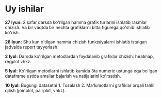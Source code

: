 # Uy ishilar

**27 Iyun:** 2 safar darsda ko'rilgan hamma grafik turlarini ishlatib rasmlar chizish. Va bir vaqtda bir nechta grafiklarni bitta figurega qo'shib ishlatib ko'rish.

**28 Iyun:** Shu kun o'tilgan hamma chizish funktsiyalarni ishlatib istalgan jadvalda report tayyorlash.

**2 Iyul:** Darsda ko'rilgan metodlardan foydalanib grafiklar chizish: heatmap, regplot vhkz.

**5 Iyul:** Ko'rilgan metodlarni ishlatib kamida 3ta numeric ustunga ega bo'lgan dataframe ustida amallar bajarish va natijalarini ko'rsatish.

**10 Iyul:** Bugungi datasetni 1. Tozalash 2. Ma'lumotlarni grafiklar orqali tahlil qilish (joinplot, pairplot, vhkz).